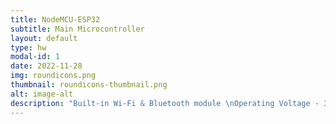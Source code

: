 ```yaml
---
title: NodeMCU-ESP32
subtitle: Main Microcontroller
layout: default
type: hw
modal-id: 1
date: 2022-11-28
img: roundicons.png
thumbnail: roundicons-thumbnail.png
alt: image-alt
description: "Built-in Wi-Fi & Bluetooth module \nOperating Voltage - 3.3 \nPower Supply Interface - USB or 3.7V Lipo \n18 measurement channels \nFlash Memory - 16MB \nSRAM - 520kB"
---
```

